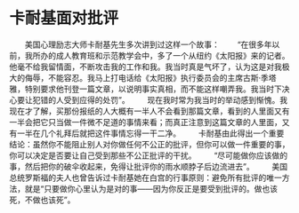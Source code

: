 # 卡耐基面对批评
　　美国心理励志大师卡耐基先生多次讲到过这样一个故事： 
　　“在很多年以前，我所办的成人教育班和示范教学会中，多了一个从纽约《太阳报》来的记者。他毫不给我留情面，不断攻击我的工作和我。我当时真是气坏了，认为这是对我极大的侮辱，不能容忍。我马上打电话给《太阳报》执行委员会的主席古斯·季塔雅，特别要求他刊登一篇文章，以说明事实真相，而不能这样嘲弄我。我当时下决心要让犯错的人受到应得的处罚”。 
　　现在我时常为我当时的举动感到惭愧。我现在才了解，买那份报纸的人大概有一半人不会看到那篇文章，看到的人里面又有一半会把它只当做一件微不足道的事情来看；而真正注意到这篇文章的人里面，又有一半在几个礼拜后就把这件事情忘得一干二净。 
　　卡耐基由此得出一个重要结论：虽然你不能阻止别人对你做任何不公正的批评，但你可以做一件重要的事，你可以决定是否要让自己受到那些不公正批评的干扰。 
　　“尽可能做你应该做的事，然后把你的破伞收起来，免得让批评你的雨水顺脖子后边流进去”。 
　　美国总统罗斯福的夫人也曾告诉过卡耐基她在白宫的行事原则：避免所有批评的唯一方法，就是“只要做你心里认为是对的事——因为你反正是要受到批评的。做也该死，不做也该死”。
  